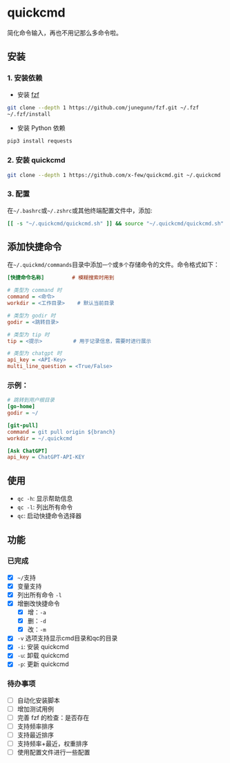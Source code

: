 # quickcmd

简化命令输入，再也不用记那么多命令啦。

## 安装

### 1. 安装依赖

- 安装 [fzf](https://github.com/junegunn/fzf)

```bash
git clone --depth 1 https://github.com/junegunn/fzf.git ~/.fzf
~/.fzf/install
```

- 安装 Python 依赖

```bash
pip3 install requests
```

### 2. 安装 quickcmd

```bash
git clone --depth 1 https://github.com/x-few/quickcmd.git ~/.quickcmd
```

### 3. 配置

在`~/.bashrc`或`~/.zshrc`或其他终端配置文件中，添加:

```bash
[[ -s "~/.quickcmd/quickcmd.sh" ]] && source "~/.quickcmd/quickcmd.sh"
```

## 添加快捷命令

在`~/.quickmd/commands`目录中添加`一个`或`多个`存储命令的文件。命令格式如下：

```ini
[快捷命令名称]         # 模糊搜索时用到

# 类型为 command 时
command = <命令>
workdir = <工作目录>    # 默认当前目录

# 类型为 godir 时
godir = <跳转目录>

# 类型为 tip 时
tip = <提示>          # 用于记录信息，需要时进行展示

# 类型为 chatgpt 时
api_key = <API-Key>
multi_line_question = <True/False>
```

### 示例：

```ini
# 跳转到用户根目录
[go-home]
godir = ~/

[git-pull]
command = git pull origin ${branch}
workdir = ~/.quickcmd

[Ask ChatGPT]
api_key = ChatGPT-API-KEY
```

## 使用

- `qc -h`: 显示帮助信息
- `qc -l`: 列出所有命令
- `qc`: 启动快捷命令选择器

## 功能

### 已完成

- [x] `~/`支持
- [x] 变量支持
- [x] 列出所有命令 `-l`
- [x] 增删改快捷命令
  - [x] 增：`-a`
  - [x] 删：`-d`
  - [x] 改：`-m`
- [x] `-v` 选项支持显示cmd目录和qc的目录
- [x] `-i`: 安装 quickcmd
- [x] `-u`: 卸载 quickcmd
- [x] `-p`: 更新 quickcmd

### 待办事项

- [ ] 自动化安装脚本
- [ ] 增加测试用例
- [ ] 完善 fzf 的检查：是否存在
- [ ] 支持频率排序
- [ ] 支持最近排序
- [ ] 支持频率+最近，权重排序
- [ ] 使用配置文件进行一些配置
